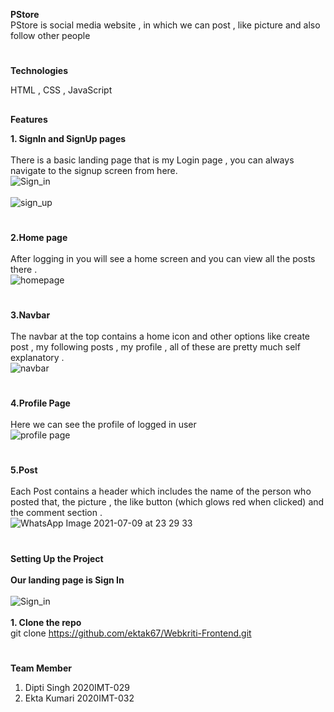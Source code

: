 **PStore**
<br>
PStore is social media  website , in which we can post , like picture and also follow other people <br>
#
**Technologies**<br>

HTML , CSS , JavaScript  
##

**Features** 

**1. SignIn and SignUp pages**<br><br>
There is a basic landing page that is my Login page , you can always navigate to the signup screen from here.<br>
![Sign_in](https://user-images.githubusercontent.com/82212464/125115104-83134c00-e108-11eb-9dfb-b97d78971c1b.png)
<br><br>
![sign_up](https://user-images.githubusercontent.com/82212464/125115413-ebfac400-e108-11eb-92c5-5833a19dc1e7.png)

#
**2.Home page** <br><br>
After logging in you will see a home screen and you can view all the posts there .<br>
![homepage](https://user-images.githubusercontent.com/82212464/125116467-624bf600-e10a-11eb-93c7-cb1fbe7b1e96.png)
#
**3.Navbar** <br><br>
The navbar at the top contains a home icon and other options like create post , my following posts , my profile , all of these are pretty much self explanatory .<br>
![navbar](https://user-images.githubusercontent.com/82212464/125115418-edc48780-e108-11eb-81ec-b988d09447c3.png)<br>
#
**4.Profile Page**<br><br>
Here we can see the profile of logged in user <br>
![profile page](https://user-images.githubusercontent.com/82212464/125116463-60823280-e10a-11eb-9215-44554bfb6553.png)

#
**5.Post** <br><br>
Each Post contains a header which includes the name of the person who posted that, the picture , the like button (which glows red when clicked) and the comment section .<br>
![WhatsApp Image 2021-07-09 at 23 29 33](https://user-images.githubusercontent.com/82212464/125119165-52361580-e10e-11eb-8cb9-90ebd25051ec.jpeg)


#

**Setting Up the Project**<br><br>
     **Our landing page is Sign In** <br> <br>
     ![Sign_in](https://user-images.githubusercontent.com/82212464/125115104-83134c00-e108-11eb-9dfb-b97d78971c1b.png)<br><br>
**1. Clone the repo**<br>
git clone https://github.com/ektak67/Webkriti-Frontend.git

# 
**Team Member**
1. Dipti Singh 2020IMT-029
2. Ekta Kumari 2020IMT-032

